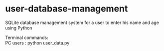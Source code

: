 # user-database-management
SQLite database management system for a user to enter his name and age using Python <br />

Terminal commands: <br />
  PC users : python user_data.py 
